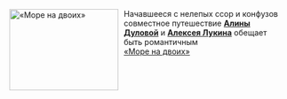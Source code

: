 <!--2025-03-01 11:47:46-->
<div class="yb">
  <div class="rss smaller1 kino_kino"><a href="https://www.kino-teatr.ru/video/46793/" title="«Море на двоих»"><img src="https://www.kino-teatr.ru/video/3/9/46793/poster.jpg" width="196" height="147" align="left" hspace="5" style="margin: 0px 10px 0px 5px" alt="«Море на двоих»"/></a>Начавшееся с нелепых ссор и конфузов совместное путешествие <a href=https://www.kino-teatr.ru/kino/acter/w/ros/821491/bio/ target=_blank><strong>Алины Дуловой</strong></a> и <a href=https://www.kino-teatr.ru/kino/acter/m/ros/382369/bio/ target=_blank><strong>Алексея Лукина</strong></a> обещает быть романтичным <br><a class="light" href="https://www.kino-teatr.ru/video/46793/">«Море на двоих»</a></div>
</div>
